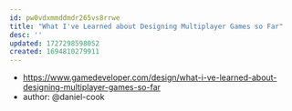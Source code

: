 ```yaml
---
id: pw0vdxmmddmdr265vs8rrwe
title: "What I've Learned about Designing Multiplayer Games so Far"
desc: ''
updated: 1727298598052
created: 1694810279911
---
```


- https://www.gamedeveloper.com/design/what-i-ve-learned-about-designing-multiplayer-games-so-far
- author: @daniel-cook